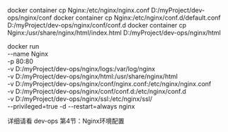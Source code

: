 docker container cp Nginx:/etc/nginx/nginx.conf D:/myProject/dev-ops/nginx/conf
docker container cp Nginx:/etc/nginx/conf.d/default.conf D:/myProject/dev-ops/nginx/conf/conf.d
docker container cp Nginx:/usr/share/nginx/html/index.html D:/myProject/dev-ops/nginx/html

docker run \
--name Nginx \
-p 80:80 \
-v D:/myProject/dev-ops/nginx/logs:/var/log/nginx \
-v D:/myProject/dev-ops/nginx/html:/usr/share/nginx/html \
-v D:/myProject/dev-ops/nginx/conf/nginx.conf:/etc/nginx/nginx.conf \
-v D:/myProject/dev-ops/nginx/conf/conf.d:/etc/nginx/conf.d \
-v D:/myProject/dev-ops/nginx/ssl:/etc/nginx/ssl/  \
--privileged=true -d --restart=always nginx

详细请看 dev-ops 第4节：Nginx环境配置